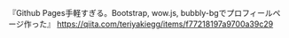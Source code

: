 『Github Pages手軽すぎる。Bootstrap, wow.js, bubbly-bgでプロフィールページ作った』
https://qiita.com/teriyakiegg/items/f77218197a9700a39c29
